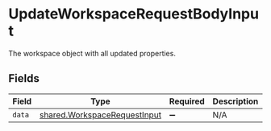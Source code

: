 # UpdateWorkspaceRequestBodyInput

The workspace object with all updated properties.


## Fields

| Field                                                                        | Type                                                                         | Required                                                                     | Description                                                                  |
| ---------------------------------------------------------------------------- | ---------------------------------------------------------------------------- | ---------------------------------------------------------------------------- | ---------------------------------------------------------------------------- |
| `data`                                                                       | [shared.WorkspaceRequestInput](../../models/shared/workspacerequestinput.md) | :heavy_minus_sign:                                                           | N/A                                                                          |
